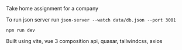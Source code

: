 Take home assignment for a company

To run json server run `json-server --watch data/db.json --port 3001`

`npm run dev`

Built using vite, vue 3 composition api, quasar, tailwindcss, axios
